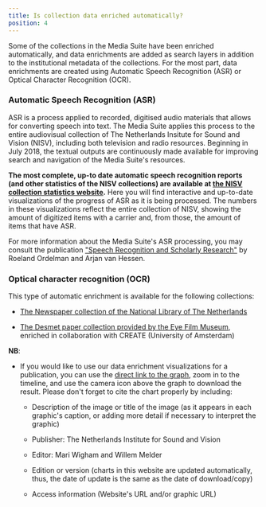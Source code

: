 ```yaml
---
title: Is collection data enriched automatically?
position: 4
---
```


Some of the collections in the Media Suite have been enriched automatically, and data enrichments are added as search layers in addition to the institutional metadata of the collections. For the most part, data enrichments are created using Automatic Speech Recognition (ASR) or Optical Character Recognition (OCR).

### Automatic Speech Recognition (ASR)

ASR is a process applied to recorded, digitised audio materials that allows for converting speech into text. The Media Suite applies this process to the entire audiovisual collection of The Netherlands Insitute for Sound and Vision (NISV), including both television and radio resources. Beginning in July 2018, the textual outputs are continuously made available for improving search and navigation of the Media Suite's resources. 

**The most complete, up-to date automatic speech recognition reports (and other statistics of the NISV collections) are available at [the NISV collection statistics website](https://archiefstats.beeldengeluid.nl/speech-recognition/availability).** Here you will find interactive and up-to-date visualizations of the progress of ASR as it is being processed. The numbers in these visualizations reflect the entire collection of NISV, showing the amount of digitized items with a carrier and, from those, the amount of items that have ASR.

For more information about the Media Suite's ASR processing, you may consult the publication ["Speech Recognition and Scholarly Research"](https://research.utwente.nl/en/publications/speech-recognition-and-scholarly-research-usability-and-sustainab) by Roeland Ordelman and Arjan van Hessen.

### Optical character recognition (OCR)

This type of automatic enrichment is available for the following collections:

* [The Newspaper collection of the National Library of The Netherlands](https://mediasuitedata.clariah.nl/dataset/kb-newspapers-test)

* [The Desmet paper collection provided by the Eye Film Museum](https://mediasuitedata.clariah.nl/dataset/desmet-paper-collection), enriched in collaboration with CREATE (University of Amsterdam)

**NB**:

* If you would like to use our data enrichment visualizations for a publication, you can use the [direct link to the graph](https://plot.ly/\~mwigham/137/asr-availability-for-tv-news-and-current-affairs-per-year/), zoom in to the timeline, and use the camera icon above the graph to download the result. Please don't forget to cite the chart properly by including:

  * Description of the image or title of the image (as it appears in each graphic's caption, or adding more detail if necessary to interpret the graphic)

  * Publisher: The Netherlands Institute for Sound and Vision

  * Editor: Mari Wigham and Willem Melder

  * Edition or version (charts in this website are updated automatically, thus, the date of update is the same as the date of download/copy)

  * Access information (Website's URL and/or graphic URL)